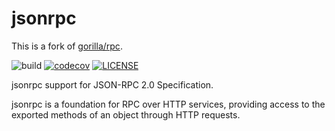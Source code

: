 # jsonrpc

This is a fork of [gorilla/rpc].

![build](https://github.com/sammyne/jsonrpc/workflows/build/badge.svg)
[![codecov](https://codecov.io/gh/sammyne/jsonrpc/branch/master/graph/badge.svg)](https://codecov.io/gh/sammyne/jsonrpc)
[![LICENSE](https://img.shields.io/badge/license-ISC-blue.svg)](LICENSE)

jsonrpc support for JSON-RPC 2.0 Specification.

jsonrpc is a foundation for RPC over HTTP services, providing access to the exported methods of an object through HTTP requests.

[gorilla/rpc]: https://pkg.go.dev/github.com/gorilla/rpc/v2

